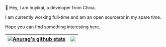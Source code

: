 👋 Hey, I am huyikai, a developer from China.

I am currently working full-time and am an open sourceror in my spare time.

Hope you can find something interesting here.

| <a href="https://github.com/anuraghazra/github-readme-stats"><img align="center" src="https://github-readme-stats.vercel.app/api?username=huyikai&show_icons=true&include_all_commits=true&theme=buefy&hide_border=true" alt="Anurag's github stats" /></a> | <a href="https://github.com/anuraghazra/github-readme-stats"><img align="center" src="https://github-readme-stats.vercel.app/api/top-langs/?username=huyikai&layout=compact&theme=buefy&hide_border=true" /></a> |
| ------------- | ------------- |
